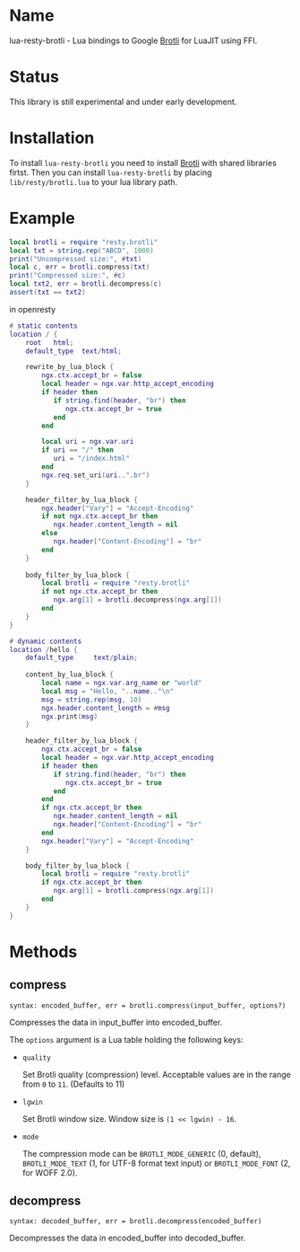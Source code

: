 Name
====
lua-resty-brotli - Lua bindings to Google
[Brotli](https://github.com/google/brotli) for LuaJIT using FFI.


Status
======
This library is still experimental and under early development.


Installation
============
To install `lua-resty-brotli` you need to install
[Brotli](https://github.com/google/brotli#build-instructions)
with shared libraries firtst.
Then you can install `lua-resty-brotli` by placing `lib/resty/brotli.lua` to
your lua library path.


Example
=======
```` lua
local brotli = require "resty.brotli"
local txt = string.rep("ABCD", 1000)
print("Uncompressed size:", #txt)
local c, err = brotli.compress(txt)
print("Compressed size:", #c)
local txt2, err = brotli.decompress(c)
assert(txt == txt2)
````

in openresty
```` lua
# static contents
location / {
    root   html;
    default_type  text/html;

    rewrite_by_lua_block {
        ngx.ctx.accept_br = false
        local header = ngx.var.http_accept_encoding
        if header then
           if string.find(header, "br") then
              ngx.ctx.accept_br = true
           end
        end

        local uri = ngx.var.uri
        if uri == "/" then
           uri = "/index.html"
        end
        ngx.req.set_uri(uri..".br")
    }

    header_filter_by_lua_block {
        ngx.header["Vary"] = "Accept-Encoding"                
        if not ngx.ctx.accept_br then
           ngx.header.content_length = nil
        else
           ngx.header["Content-Encoding"] = "br"
        end
    }
    
    body_filter_by_lua_block {
        local brotli = require "resty.brotli"
        if not ngx.ctx.accept_br then
           ngx.arg[1] = brotli.decompress(ngx.arg[1])
        end
    }
}

# dynamic contents
location /hello {
    default_type     text/plain;
    
    content_by_lua_block {
        local name = ngx.var.arg_name or "world"
        local msg = "Hello, "..name.."\n"
        msg = string.rep(msg, 10)
        ngx.header.content_length = #msg 
        ngx.print(msg)
    }

    header_filter_by_lua_block {
        ngx.ctx.accept_br = false
        local header = ngx.var.http_accept_encoding
        if header then
           if string.find(header, "br") then
              ngx.ctx.accept_br = true
           end
        end
        if ngx.ctx.accept_br then
           ngx.header.content_length = nil
           ngx.header["Content-Encoding"] = "br"
        end
        ngx.header["Vary"] = "Accept-Encoding"                
    }

    body_filter_by_lua_block {
        local brotli = require "resty.brotli"
        if ngx.ctx.accept_br then
           ngx.arg[1] = brotli.compress(ngx.arg[1])
        end
    }
}
````

Methods
=======

compress
--------
`syntax: encoded_buffer, err = brotli.compress(input_buffer, options?)`

Compresses the data in input_buffer into encoded_buffer.

The `options` argument is a Lua table holding the following keys:

* `quality`

    Set Brotli quality (compression) level.
    Acceptable values are in the range from `0` to `11`.
    (Defaults to 11)

* `lgwin`

    Set Brotli window size. Window size is `(1 << lgwin) - 16`.

* `mode`

    The compression mode can be `BROTLI_MODE_GENERIC` (0, default),
   `BROTLI_MODE_TEXT` (1, for UTF-8 format text input) or
   `BROTLI_MODE_FONT` (2, for WOFF 2.0).

decompress
----------
`syntax: decoded_buffer, err = brotli.decompress(encoded_buffer)`

Decompresses the data in encoded_buffer into decoded_buffer.

